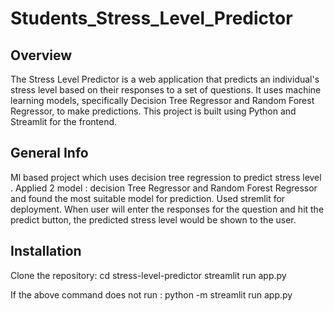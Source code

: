 # Students_Stress_Level_Predictor
## Overview

The Stress Level Predictor is a web application that predicts an individual's stress level based on their responses to a set of questions. It uses machine learning models, specifically Decision Tree Regressor and Random Forest Regressor, to make predictions. This project is built using Python and Streamlit for the frontend.

## General Info


Ml based project which uses decision tree regression to predict stress level . Applied 2 model : decision Tree Regressor and Random Forest Regressor and found the most suitable model for prediction.
Used stremlit for deployment.
When user will enter the responses for the question and hit the predict button, the predicted stress level would be shown to the user.



## Installation
Clone the repository:
cd stress-level-predictor
streamlit run app.py

If the above command does not run :
python -m streamlit run app.py

